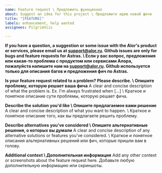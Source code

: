 ```yaml
---
name: Feature request \ Предложить функционал
about: Suggest an idea for this project \ Предложите идею новой фичи
title: "[FEATURE]"
labels: enhancement, help wanted
assignees: PilgrimViis

---
```


**If you have a question, a suggestion or some issue with the Alor's product or services, please email us at support@alor.ru. Github issues are only for bugs and feature requests for Astras. \ Если у вас вопрос, предложения или какая-то проблема с продуктом или сервисами Алора, пожалуйста напишите нам на support@alor.ru. Github используется только для описания багов и предложения фич по Astras.**


**Is your feature request related to a problem? Please describe. \ Опишите проблему, которую решает ваша фича**
A clear and concise description of what the problem is. Ex. I'm always frustrated when [...] \ Краткое и понятное описание сути проблемы, которую решает фича.

**Describe the solution you'd like \ Опишите предлагаемое вами решение**
A clear and concise description of what you want to happen. \ Краткое и понятное описание того, как вы предлагаете решить проблему.

**Describe alternatives you've considered \ Опишите альтернативные решения, о которых вы думали**
A clear and concise description of any alternative solutions or features you've considered. \ Краткое и понятное описания альтернативных решений или фич, которые пришли вам в голову.

**Additional context \ Дополнительная информация**
Add any other context or screenshots about the feature request here. Добавьте любую дополнительную информацию или скриншоты.
